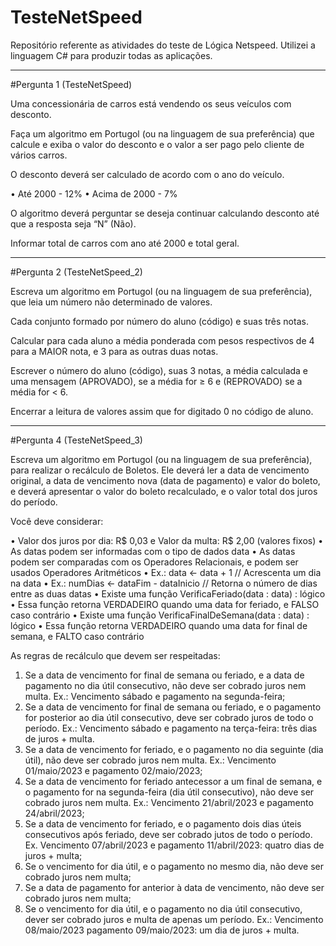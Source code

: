 # TesteNetSpeed

Repositório referente as atividades do teste de Lógica Netspeed. Utilizei a linguagem C# para produzir todas as aplicações. 
________________________________
#Pergunta 1 (TesteNetSpeed)

Uma concessionária de carros está vendendo os seus veículos com desconto.

Faça um algoritmo em Portugol (ou na linguagem de sua preferência) que calcule e exiba o valor do desconto e o valor a ser pago pelo cliente de vários carros.

O desconto deverá ser calculado de acordo com o ano do veículo.

• Até 2000 - 12%
• Acima de 2000 - 7%

O algoritmo deverá perguntar se deseja continuar calculando desconto até que a resposta seja “N” (Não).

Informar total de carros com ano até 2000 e total geral.
________________________________
#Pergunta 2 (TesteNetSpeed_2)

Escreva um algoritmo em Portugol (ou na linguagem de sua preferência), que leia um número não determinado de valores.

Cada conjunto formado por número do aluno (código) e suas três notas.

Calcular para cada aluno a média ponderada com pesos respectivos de 4 para a MAIOR nota, e 3 para as outras duas notas.

Escrever o número do aluno (código), suas 3 notas, a média calculada e uma mensagem (APROVADO), se a média for ≥ 6 e (REPROVADO) se a média for < 6.

Encerrar a leitura de valores assim que for digitado 0 no código de aluno.
________________________________
#Pergunta 4 (TesteNetSpeed_3)

Escreva um algoritmo em Portugol (ou na linguagem de sua preferência), para realizar o recálculo de Boletos.
Ele deverá ler a data de vencimento original, a data de vencimento nova (data de pagamento) e valor do boleto, e deverá apresentar o valor do boleto recalculado, e o valor total dos juros do período.

Você deve considerar:

• Valor dos juros por dia: R$ 0,03 e Valor da multa: R$ 2,00 (valores fixos)
• As datas podem ser informadas com o tipo de dados data
• As datas podem ser comparadas com os Operadores Relacionais, e podem ser usados Operadores Aritméticos
• Ex.: data <- data + 1 // Acrescenta um dia na data
• Ex.: numDias <- dataFim - dataInicio // Retorna o número de dias entre as duas datas
• Existe uma função VerificaFeriado(data : data) : lógico
• Essa função retorna VERDADEIRO quando uma data for feriado, e FALSO caso contrário
• Existe uma função VerificaFinalDeSemana(data : data) : lógico
• Essa função retorna VERDADEIRO quando uma data for final de semana, e FALTO caso contrário

As regras de recálculo que devem ser respeitadas:

1. Se a data de vencimento for final de semana ou feriado, e a data de pagamento no dia útil consecutivo, não deve ser cobrado juros nem multa. Ex.: Vencimento sábado e pagamento na segunda-feira;
2. Se a data de vencimento for final de semana ou feriado, e o pagamento for posterior ao dia útil consecutivo, deve ser cobrado juros de todo o período. Ex.: Vencimento sábado e pagamento na terça-feira: três dias de juros + multa.
3. Se a data de vencimento for feriado, e o pagamento no dia seguinte (dia útil), não deve ser cobrado juros nem multa. Ex.: Vencimento 01/maio/2023 e pagamento 02/maio/2023;
4. Se a data de vencimento for feriado antecessor a um final de semana, e o pagamento for na segunda-feira (dia útil consecutivo), não deve ser cobrado juros nem multa. Ex.: Vencimento 21/abril/2023 e pagamento 24/abril/2023;
5. Se a data de vencimento for feriado, e o pagamento dois dias úteis consecutivos após feriado, deve ser cobrado jutos de todo o período. Ex. Vencimento 07/abril/2023 e pagamento 11/abril/2023: quatro dias de juros + multa;
6. Se o vencimento for dia útil, e o pagamento no mesmo dia, não deve ser cobrado juros nem multa;
7. Se a data de pagamento for anterior à data de vencimento, não deve ser cobrado juros nem multa;
8. Se o vencimento for dia útil, e o pagamento no dia útil consecutivo, dever ser cobrado juros e multa de apenas um período. Ex.: Vencimento 08/maio/2023 pagamento 09/maio/2023: um dia de juros + multa.
